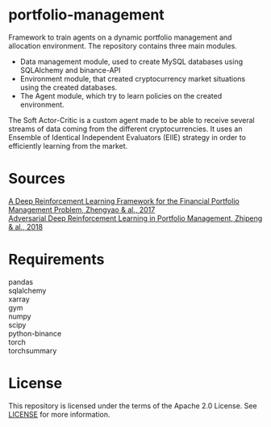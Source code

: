 # portfolio-management

Framework to train agents on a dynamic portfolio management
and allocation environment.
The repository contains three main modules.
- Data management module, used to create MySQL databases using SQLAlchemy and binance-API
- Environment module, that created cryptocurrency market situations using the created databases.
- The Agent module, which try to learn policies on the created environment.

The Soft Actor-Critic is a custom agent made to be able to receive several streams
of data coming from the different cryptocurrencies. It uses an Ensemble of Identical 
Independent Evaluators (EIIE) strategy in order to efficiently learning from the market.

# Sources
[A Deep Reinforcement Learning Framework for the Financial Portfolio Management Problem, Zhengyao & al., 2017](https://arxiv.org/abs/1706.10059v2)  
[Adversarial Deep Reinforcement Learning in Portfolio Management, Zhipeng & al., 2018](https://arxiv.org/abs/1808.09940v3)

# Requirements
pandas  
sqlalchemy  
xarray  
gym  
numpy  
scipy  
python-binance  
torch  
torchsummary  

# License
This repository is licensed under the terms of the Apache 2.0 License.
See [LICENSE](/LICENSE) for more information.
